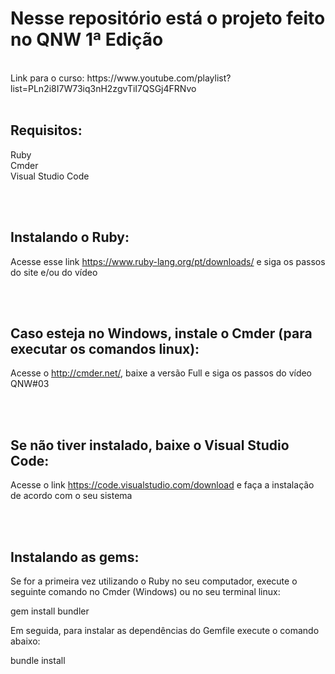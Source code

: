 # Nesse repositório está o projeto feito no QNW 1ª Edição
<br>
Link para o curso: https://www.youtube.com/playlist?list=PLn2i8I7W73iq3nH2zgvTiI7QSGj4FRNvo
<br>
<br>

## Requisitos:
Ruby<br>
Cmder <br>
Visual Studio Code <br>

<br>
<br>

## Instalando o Ruby:

Acesse esse link https://www.ruby-lang.org/pt/downloads/ e siga os passos do site e/ou do vídeo

<br>
<br>

## Caso esteja no Windows, instale o Cmder (para executar os comandos linux):

Acesse o http://cmder.net/, baixe a versão Full e siga os passos do vídeo QNW#03

<br>
<br>

## Se não tiver instalado, baixe o Visual Studio Code:

Acesse o link https://code.visualstudio.com/download e faça a instalação de acordo com o seu sistema

<br>
<br>

## Instalando as gems:

Se for a primeira vez utilizando o Ruby no seu computador, execute o seguinte comando no Cmder (Windows) ou no seu terminal linux:

gem install bundler

Em seguida, para instalar as dependências do Gemfile execute o comando abaixo:

bundle install
